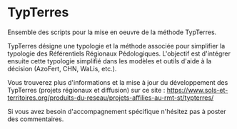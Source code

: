 # TypTerres
Ensemble des scripts pour la mise en oeuvre de la méthode TypTerres.

TypTerres désigne une typologie et la méthode associée pour simplifier la typologie des Référentiels Régionaux Pédologiques. L'objectif est d'intégrer ensuite cette typologie simplifié dans les modèles et outils d'aide à la décision (AzoFert, CHN, WaLis, etc.).

Vous trouverez plus d'informations et la mise à jour du développement des TypTerres (projets régionaux et diffusion) sur ce site : https://www.sols-et-territoires.org/produits-du-reseau/projets-affilies-au-rmt-st/typterres/

Si vous avez besoin d'accompagnement spécifique n'hésitez pas à poster des commentaires.
